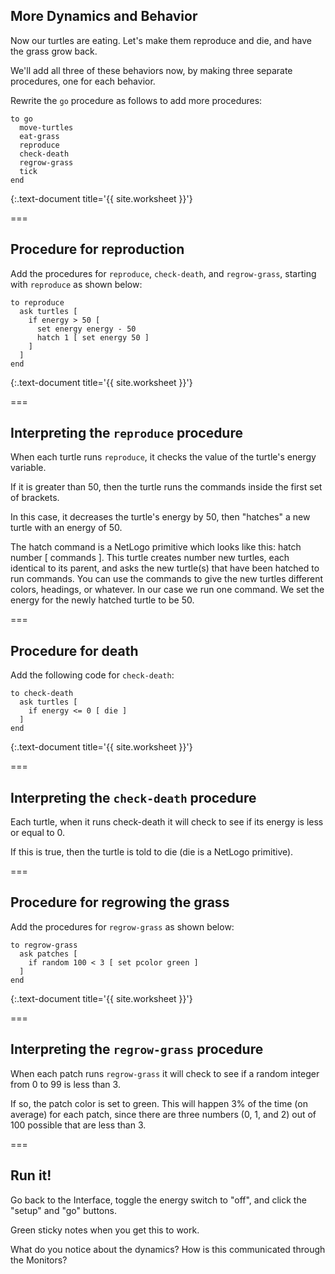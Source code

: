---
---

## More Dynamics and Behavior

Now our turtles are eating. Let's make them reproduce and die, and have the grass grow back.

We'll add all three of these behaviors now, by making three separate procedures, one for each behavior.

Rewrite the `go` procedure as follows to add more procedures:

~~~
to go
  move-turtles
  eat-grass
  reproduce
  check-death
  regrow-grass
  tick
end
~~~
{:.text-document title='{{ site.worksheet }}'}

===

## Procedure for reproduction

Add the procedures for `reproduce`, `check-death`, and `regrow-grass`, starting with `reproduce`  as shown below: 

~~~
to reproduce
  ask turtles [
    if energy > 50 [
      set energy energy - 50
      hatch 1 [ set energy 50 ]
    ]
  ]
end
~~~
{:.text-document title='{{ site.worksheet }}'}

===

## Interpreting the `reproduce` procedure

When each turtle runs `reproduce`, it checks the value of the turtle's energy variable. 

If it is greater than 50, then the turtle runs the commands inside the first set of brackets. 

In this case, it decreases the turtle's energy by 50, then "hatches" a new turtle with an energy of 50. 

The hatch command is a NetLogo primitive which looks like this: hatch number [ commands ]. This turtle creates number new turtles, each identical to its parent, and asks the new turtle(s) that have been hatched to run commands. You can use the commands to give the new turtles different colors, headings, or whatever. In our case we run one command. We set the energy for the newly hatched turtle to be 50.

===

## Procedure for death

Add the following code for `check-death`:

~~~
to check-death
  ask turtles [
    if energy <= 0 [ die ]
  ]
end
~~~
{:.text-document title='{{ site.worksheet }}'}

===

## Interpreting the `check-death` procedure

Each turtle, when it runs check-death it will check to see if its energy is less or equal to 0. 

If this is true, then the turtle is told to die (die is a NetLogo primitive).

===

## Procedure for regrowing the grass

Add the procedures for `regrow-grass` as shown below:

~~~
to regrow-grass
  ask patches [
    if random 100 < 3 [ set pcolor green ]
  ]
end
~~~
{:.text-document title='{{ site.worksheet }}'}

===

## Interpreting the `regrow-grass` procedure

When each patch runs `regrow-grass` it will check to see if a random integer from 0 to 99 is less than 3. 

If so, the patch color is set to green. This will happen 3% of the time (on average) for each patch, since there are three numbers (0, 1, and 2) out of 100 possible that are less than 3. 

===

## Run it!

Go back to the Interface, toggle the energy switch to "off", and click the "setup" and "go" buttons.

Green sticky notes when you get this to work.

What do you notice about the dynamics? How is this communicated through the Monitors?
